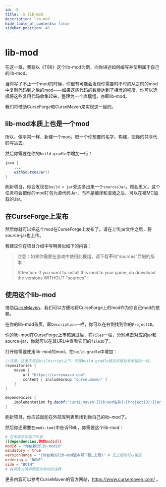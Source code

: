 ```yaml
---
id: -5
title: -5 lib-mod
description: lib-mod
hide_table_of_contents: false
sidebar_position: 40
---
```


# lib-mod

在这一章，我将以《T88》这个lib-mod为例，向你讲述如何编写并使用属于自己的lib-mod。

当你写了不止一个mod的时候，你很有可能会发现你需要时不时的从之前的mod中复制代码到之后的mod——如果这些代码的数量达到了相当的程度，你可以选择将这些复用代码收集起来，整理为一个库模组，亦即lib-mod。

我们将借助CurseForge和CurseMaven来实现这一目的。

## lib-mod本质上也是一个mod

所以，像平常一样，新建一个mod，取一个你想要的名字，构建，把你的共享代码写进去。

然后你需要在你的`build.gradle`中增加一行：

```java
java {
    ...
    withSourcesJar()
}
```

刷新项目，你会发现在`build > jar`旁边多出来一个`sourcesJar`。顾名思义，这个任务将会把你的mod打包为源代码Jar，而不是编译和混淆之后、可以在被MC加载的Jar。

## 在CurseForge上发布

然后你就可以把这个mod在CurseForge上发布了。请在上传jar文件之后，将source-jar也上传。

我建议你在项目介绍中写明类似如下的内容：

> 注意：如果你需要在游戏中使用此模组，请下载**不**带“sources”后缀的版本！
>
> Attention: If you want to install this mod to your game, do download the versions WITHOUT "sources" !

## 使用这个lib-mod

借助[CurseMaven](https://www.cursemaven.com/)，我们可以方便地将CurseForge上的mod作为你自己mod的依赖。

在你的lib-mod首页，即`Description`一栏，你可以在右侧找到你的`ProjectID`。

你的lib-mod在CurseForge上审核通过后，在`Files`一栏，分别点击对应的jar和source-jar，你就可以在其URL中查看它们的`fileID`了。

打开你需要使用lib-mod的mod，在`build.gradle`中增加：

```gradle
//注意，这里不是在buildscript之下，而是build.gradle接近末尾处有单独的一块。
repositories {
    maven {
        url "https://cursemaven.com" 
        content { includeGroup "curse.maven" }
	}
}

dependencies {
    implementation fg.deobf("curse.maven:[lib-mod名称]-[ProjectID]:[jar的fileID]-sources-[source-jar的fileID]")
}
```

刷新项目，你应该就能在外部库列表里找到你自己的lib-mod了。

然后你还需要在`mods.toml`中告诉FML，你需要这个lib-mod：

```toml
# 在末尾添加如下内容
[[dependencies.你的modid]]
modId = "你依赖的lib-modid"
mandatory = true
versionRange = "[你依赖的lib-mod版本号下限,上限)" # 无上限则可以留空
ordering = "NONE"
side = "BOTH"
# 各项含义请参照原文件内的注释
```

更多内容可以参考CurseMaven的官方网站，https://www.cursemaven.com/ 。

